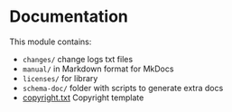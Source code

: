 # Documentation

This module contains:

* `changes/` change logs txt files
* `manual/` in Markdown format for MkDocs
* `licenses/` for library
* `schema-doc/` folder with scripts to generate extra docs
* [copyright.txt](copyright.txt) Copyright template
